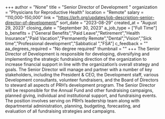 +++
author = "None"
title = "Senior Director of Development "
organization = "Physicians for Reproductive Health"
location = "Remote"
salary = "110,000-150,000"
link = "https://prh.org/updates/job-description-senior-director-of-development/"
sort_date = "2023-08-29"
created_at = "August 29, 2023"
closing_date = "September 30, 2023"
a_job_type = ["Full Time"]
b_benefits = ["General Benefits","Paid Leave","Retirement","Health Insurance","Paid Vacation","Permanently Remote","Dental","Vision","Sick time","Professional development","Sabbatical ","FSA"]
c_feedback = ""
aa_degrees_required = "No degree required"
thumbnail = ""
+++
The Senior Director of Development is responsible for developing, diversifying and implementing the strategic fundraising direction of the organization to increase financial support in line with the organization’s overall strategy and goals. The Senior Director will manage and partner with a number of key stakeholders, including the President & CEO, the Development staff, various Development consultants, volunteer fundraisers, and the Board of Directors to steward all aspects of PRH’s development program. The Senior Director will be responsible for the Annual Fund and other fundraising campaigns, planned giving, individual and institutional support, and fundraising events. The position involves serving on PRH’s leadership team along with departmental administration, planning, budgeting, forecasting, and evaluation of all fundraising strategies and campaigns. 
